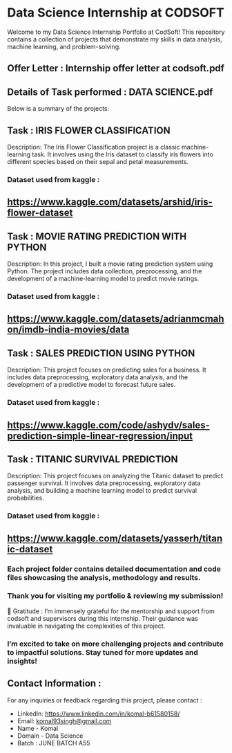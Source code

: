 # Data Science Internship at CODSOFT

Welcome to my Data Science Internship Portfolio at CodSoft! This repository contains a collection of projects that demonstrate my skills in data analysis, machine learning, and problem-solving. 
## Offer Letter : Internship offer letter at codsoft.pdf
## Details of Task performed : DATA SCIENCE.pdf

Below is a summary of the projects:
## Task : IRIS FLOWER CLASSIFICATION

Description: The Iris Flower Classification project is a classic machine-learning task. It involves using the Iris dataset to classify iris flowers into different species based on their sepal and petal measurements.

### Dataset used from kaggle :
https://www.kaggle.com/datasets/arshid/iris-flower-dataset
---

## Task : MOVIE RATING PREDICTION WITH PYTHON
Description: In this project, I built a movie rating prediction system using Python. The project includes data collection, preprocessing, and the development of a machine-learning model to predict movie ratings.

### Dataset used from kaggle :
https://www.kaggle.com/datasets/adrianmcmahon/imdb-india-movies/data
---

## Task : SALES PREDICTION USING PYTHON
Description: This project focuses on predicting sales for a business. It includes data preprocessing, exploratory data analysis, and the development of a predictive model to forecast future sales.

### Dataset used from kaggle :
https://www.kaggle.com/code/ashydv/sales-prediction-simple-linear-regression/input
---

## Task : TITANIC SURVIVAL PREDICTION
Description: This project focuses on analyzing the Titanic dataset to predict passenger survival. It involves data preprocessing, exploratory data analysis, and building a machine learning model to predict survival probabilities.

### Dataset used from kaggle :
https://www.kaggle.com/datasets/yasserh/titanic-dataset
---

### Each project folder contains detailed documentation and code files showcasing the analysis, methodology and results.
### Thank you for visiting my portfolio & reviewing my submission!



🙏 Gratitude :
I’m immensely grateful for the mentorship and support from codsoft and supervisors during this internship. Their guidance was invaluable in navigating the complexities of this project.

### I’m excited to take on more challenging projects and contribute to impactful solutions. Stay tuned for more updates and insights!

## Contact Information :
For any inquiries or feedback regarding this project, please contact :

- LinkedIn: https://www.linkedin.com/in/komal-b61580158/
- Email: komal93singh@gmail.com
- Name - Komal
- Domain - Data Science
- Batch : JUNE BATCH A55
